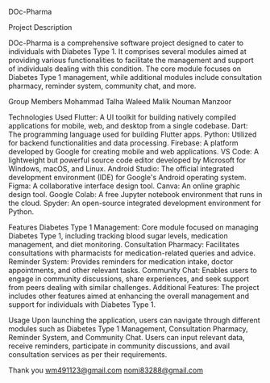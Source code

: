 DOc-Pharma

Project Description

DOc-Pharma is a comprehensive software project designed to cater to individuals with Diabetes Type 1. It comprises several modules aimed at providing various functionalities to facilitate the management and support of individuals dealing with this condition. The core module focuses on Diabetes Type 1 management, while additional modules include consultation pharmacy, reminder system, community chat, and more.

Group Members
Mohammad Talha
Waleed Malik
Nouman Manzoor

Technologies Used
Flutter: A UI toolkit for building natively compiled applications for mobile, web, and desktop from a single codebase.
Dart: The programming language used for building Flutter apps.
Python: Utilized for backend functionalities and data processing.
Firebase: A platform developed by Google for creating mobile and web applications.
VS Code: A lightweight but powerful source code editor developed by Microsoft for Windows, macOS, and Linux.
Android Studio: The official integrated development environment (IDE) for Google's Android operating system.
Figma: A collaborative interface design tool.
Canva: An online graphic design tool.
Google Colab: A free Jupyter notebook environment that runs in the cloud.
Spyder: An open-source integrated development environment for Python.

Features
Diabetes Type 1 Management: Core module focused on managing Diabetes Type 1, including tracking blood sugar levels, medication management, and diet monitoring.
Consultation Pharmacy: Facilitates consultations with pharmacists for medication-related queries and advice.
Reminder System: Provides reminders for medication intake, doctor appointments, and other relevant tasks.
Community Chat: Enables users to engage in community discussions, share experiences, and seek support from peers dealing with similar challenges.
Additional Features: The project includes other features aimed at enhancing the overall management and support for individuals with Diabetes Type 1.

Usage
Upon launching the application, users can navigate through different modules such as Diabetes Type 1 Management, Consultation Pharmacy, Reminder System, and Community Chat.
Users can input relevant data, receive reminders, participate in community discussions, and avail consultation services as per their requirements.

Thank you
wm491123@gmail.com 
nomi83288@gmail.com
